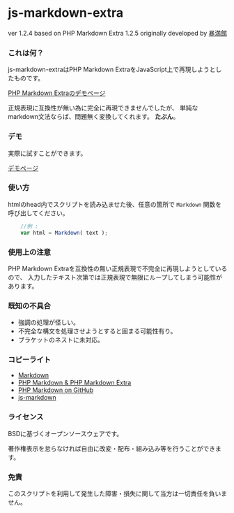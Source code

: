 # js-markdown-extra

ver 1.2.4
based on PHP Markdown Extra 1.2.5
originally developed by [暴満館](http://bmky.net/product/js-markdown-extra/)

### これは何？ ###

js-markdown-extraはPHP Markdown ExtraをJavaScript上で再現しようとしたものです。

[PHP Markdown Extraのデモページ](http://www.michelf.com/projects/php-markdown/dingus/)

正規表現に互換性が無い為に完全に再現できませんでしたが、
単純なmarkdown文法ならば、問題無く変換してくれます。
**たぶん**。

### デモ ###

実際に試すことができます。

[デモページ](http://tanakahisateru.github.com/js-markdown-extra/demo.html)

### 使い方 ###

htmlのhead内でスクリプトを読み込ませた後、任意の箇所で `Markdown` 関数を呼び出してください。

```javascript
	//例 :
	var html = Markdown( text );
```

### 使用上の注意 ###

PHP Markdown Extraを互換性の無い正規表現で不完全に再現しようとしているので、
入力したテキスト次第では正規表現で無限にループしてしまう可能性があります。

### 既知の不具合 ###

* 強調の処理が怪しい。
* 不完全な構文を処理させようとすると固まる可能性有り。
* ブラケットのネストに未対応。

### コピーライト ###

* [Markdown](http://daringfireball.net/projects/markdown/)
* [PHP Markdown & PHP Markdown Extra](http://www.michelf.com/projects/php-markdown/)
* [PHP Markdown on GitHub](https://github.com/michelf/php-markdown)
* [js-markdown](http://rephrase.net/box/js-markdown/)

### ライセンス ###

BSDに基づくオープンソースウェアです。

著作権表示を怠らなければ自由に改変・配布・組み込み等を行うことができます。

### 免責 ###

このスクリプトを利用して発生した障害・損失に関して当方は一切責任を負いません。
